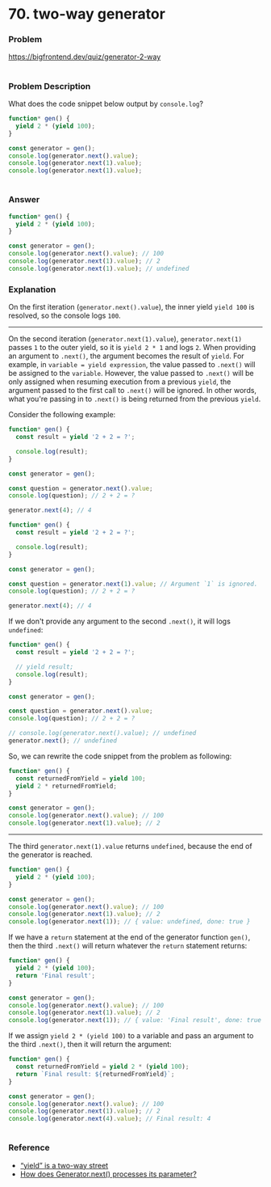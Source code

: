 # 70. two-way generator

### Problem

https://bigfrontend.dev/quiz/generator-2-way

#

### Problem Description

What does the code snippet below output by `console.log`?

```js
function* gen() {
  yield 2 * (yield 100);
}

const generator = gen();
console.log(generator.next().value);
console.log(generator.next(1).value);
console.log(generator.next(1).value);
```

#

### Answer

```js
function* gen() {
  yield 2 * (yield 100);
}

const generator = gen();
console.log(generator.next().value); // 100
console.log(generator.next(1).value); // 2
console.log(generator.next(1).value); // undefined
```

### Explanation

On the first iteration (`generator.next().value`), the inner yield `yield 100` is resolved, so the console logs `100`.

---

On the second iteration (`generator.next(1).value`), `generator.next(1)` passes `1` to the outer yield, so it is `yield 2 * 1` and logs `2`. When providing an argument to `.next()`, the argument becomes the result of `yield`. For example, in `variable = yield expression`, the value passed to `.next()` will be assigned to the `variable`. However, the value passed to `.next()` will be only assigned when resuming execution from a previous `yield`, the argument passed to the first call to `.next()` will be ignored. In other words, what you're passing in to `.next()` is being returned from the previous `yield`.

Consider the following example:

```js
function* gen() {
  const result = yield '2 + 2 = ?';

  console.log(result);
}

const generator = gen();

const question = generator.next().value;
console.log(question); // 2 + 2 = ?

generator.next(4); // 4
```

```js
function* gen() {
  const result = yield '2 + 2 = ?';

  console.log(result);
}

const generator = gen();

const question = generator.next(1).value; // Argument `1` is ignored.
console.log(question); // 2 + 2 = ?

generator.next(4); // 4
```

If we don't provide any argument to the second `.next()`, it will logs `undefined`:

```js
function* gen() {
  const result = yield '2 + 2 = ?';

  // yield result;
  console.log(result);
}

const generator = gen();

const question = generator.next().value;
console.log(question); // 2 + 2 = ?

// console.log(generator.next().value); // undefined
generator.next(); // undefined
```

So, we can rewrite the code snippet from the problem as following:

```js
function* gen() {
  const returnedFromYield = yield 100;
  yield 2 * returnedFromYield;
}

const generator = gen();
console.log(generator.next().value); // 100
console.log(generator.next(1).value); // 2
```

---

The third `generator.next(1).value` returns `undefined`, because the end of the generator is reached.

```js
function* gen() {
  yield 2 * (yield 100);
}

const generator = gen();
console.log(generator.next().value); // 100
console.log(generator.next(1).value); // 2
console.log(generator.next(1)); // { value: undefined, done: true }
```

If we have a `return` statement at the end of the generator function `gen()`, then the third `.next()` will return whatever the `return` statement returns:

```js
function* gen() {
  yield 2 * (yield 100);
  return 'Final result';
}

const generator = gen();
console.log(generator.next().value); // 100
console.log(generator.next(1).value); // 2
console.log(generator.next(1)); // { value: 'Final result', done: true }
```

If we assign `yield 2 * (yield 100)` to a variable and pass an argument to the third `.next()`, then it will return the argument:

```js
function* gen() {
  const returnedFromYield = yield 2 * (yield 100);
  return `Final result: ${returnedFromYield}`;
}

const generator = gen();
console.log(generator.next().value); // 100
console.log(generator.next(1).value); // 2
console.log(generator.next(4).value); // Final result: 4
```

#

### Reference

- [“yield” is a two-way street](https://javascript.info/generators#yield-is-a-two-way-street)
- [How does Generator.next() processes its parameter?](https://stackoverflow.com/questions/37354461/how-does-generator-next-processes-its-parameter)
